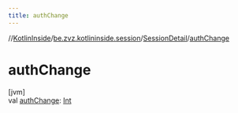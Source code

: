 ```yaml
---
title: authChange
---
```

//[KotlinInside](../../../index.html)/[be.zvz.kotlininside.session](../index.html)/[SessionDetail](index.html)/[authChange](auth-change.html)



# authChange



[jvm]\
val [authChange](auth-change.html): [Int](https://kotlinlang.org/api/latest/jvm/stdlib/kotlin/-int/index.html)





